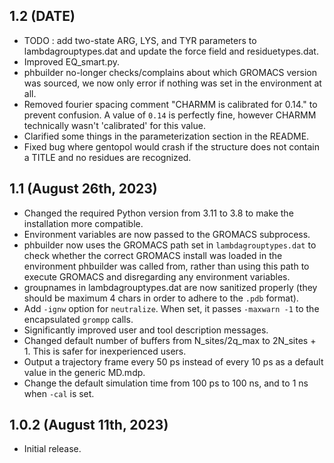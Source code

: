 ## 1.2 (DATE)
* TODO : add two-state ARG, LYS, and TYR parameters to lambdagrouptypes.dat and update the force field and residuetypes.dat.
* Improved EQ_smart.py.
* phbuilder no-longer checks/complains about which GROMACS version was sourced, we now only error if nothing was set in the environment at all.
* Removed fourier spacing comment "CHARMM is calibrated for 0.14." to prevent confusion. A value of `0.14` is perfectly fine, however CHARMM technically wasn't 'calibrated' for this value.
* Clarified some things in the parameterization section in the README.
* Fixed bug where gentopol would crash if the structure does not contain a TITLE and no residues are recognized.

## 1.1 (August 26th, 2023)
* Changed the required Python version from 3.11 to 3.8 to make the installation more compatible.
* Environment variables are now passed to the GROMACS subprocess.
* phbuilder now uses the GROMACS path set in `lambdagrouptypes.dat` to check whether the correct GROMACS install was loaded in the environment phbuilder was called from, rather than using this path to execute GROMACS and disregarding any environment variables.
* groupnames in lambdagrouptypes.dat are now sanitized properly (they should be maximum 4 chars in order to adhere to the `.pdb` format).
* Add `-ignw` option for `neutralize`. When set, it passes `-maxwarn -1` to the encapsulated `grompp` calls.
* Significantly improved user and tool description messages.
* Changed default number of buffers from N_sites/2q_max to 2N_sites + 1. This is safer for inexperienced users.
* Output a trajectory frame every 50 ps instead of every 10 ps as a default value in the generic MD.mdp.
* Change the default simulation time from 100 ps to 100 ns, and to 1 ns when `-cal` is set.

## 1.0.2 (August 11th, 2023)
* Initial release.
